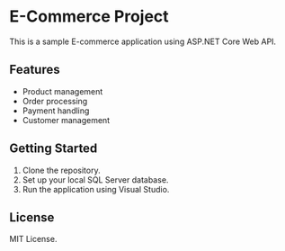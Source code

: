 # E-Commerce Project

This is a sample E-commerce application using ASP.NET Core Web API.

## Features
- Product management
- Order processing
- Payment handling
- Customer management

## Getting Started
1. Clone the repository.
2. Set up your local SQL Server database.
3. Run the application using Visual Studio.

## License
MIT License.
